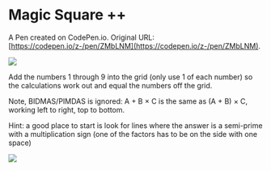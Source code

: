 # Magic Square ++

A Pen created on CodePen.io. Original URL: [https://codepen.io/z-/pen/ZMbLNM](https://codepen.io/z-/pen/ZMbLNM).

![](https://i.imgur.com/4ynJYr1.gif)

Add the numbers 1 through 9 into the grid (only use 1 of each number) so the calculations work out and equal the numbers off the grid.

Note, BIDMAS/PIMDAS is ignored: A + B × C is the same as (A + B) × C, working left to right, top to bottom.

Hint: a good place to start is look for lines where the answer is a semi-prime with a multiplication sign (one of the factors has to be on the side with one space)

![](https://i.imgur.com/gTWXkWL.png)
